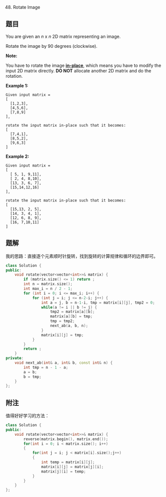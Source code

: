 48. Rotate Image



## 题目

You are given an *n* x *n* 2D matrix representing an image.

Rotate the image by 90 degrees (clockwise).

**Note:**

You have to rotate the image [**in-place**](https://en.wikipedia.org/wiki/In-place_algorithm), which means you have to modify the input 2D matrix directly. **DO NOT** allocate another 2D matrix and do the rotation.

**Example 1:**

```
Given input matrix = 
[
  [1,2,3],
  [4,5,6],
  [7,8,9]
],

rotate the input matrix in-place such that it becomes:
[
  [7,4,1],
  [8,5,2],
  [9,6,3]
]
```

**Example 2:**

```
Given input matrix =
[
  [ 5, 1, 9,11],
  [ 2, 4, 8,10],
  [13, 3, 6, 7],
  [15,14,12,16]
], 

rotate the input matrix in-place such that it becomes:
[
  [15,13, 2, 5],
  [14, 3, 4, 1],
  [12, 6, 8, 9],
  [16, 7,10,11]
]
```



## 题解

我的思路：直接逐个元素顺时针旋转，找到旋转的计算规律和循环的边界即可。

```cpp
class Solution {
public:
    void rotate(vector<vector<int>>& matrix) {
        if (matrix.size() <= 1) return ;
        int n = matrix.size();
        int max_i = n / 2 - 1;
        for (int i = 0; i <= max_i; i++) {
            for (int j = i; j <= n-2-i; j++) {
                int a = j, b = n-1-i, tmp = matrix[i][j], tmp2 = 0;
                while(a != i || b != j) {
                    tmp2 = matrix[a][b];
                    matrix[a][b] = tmp;
                    tmp = tmp2;
                    next_ab(a, b, n);
                }
                matrix[i][j] = tmp;
            }
        }
        return ;
    }
private:
    void next_ab(int& a, int& b, const int& n) {
        int tmp = n - 1 - a;
        a = b;
        b = tmp;
    }
};
```



## 附注

值得好好学习的方法：

```c++
class Solution {
public:
    void rotate(vector<vector<int>>& matrix) {
        reverse(matrix.begin(), matrix.end());
        for(int i = 0; i < matrix.size(); i++)
        {
            for(int j = i; j < matrix[i].size();j++)
            {
                int temp = matrix[i][j];
                matrix[i][j] = matrix[j][i];
                matrix[j][i] = temp;
            }
        }        
    }
};
```



